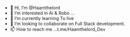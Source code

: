 - 👋 Hi, I’m @Haamthelord
- 👀 I’m interested in Ai & Robo ...
- 🌱 I’m currently learning To live
- 💞️ I’m looking to collaborate on Full Stack development.
- 📫 How to reach me ...t.me/Haamthelord_Dev

<!---
Haamthelord1/Haamthelord1 is a ✨ special ✨ repository because its `README.md` (this file) appears on your GitHub profile.
You can click the Preview link to take a look at your changes.
--->
